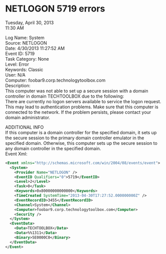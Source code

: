 # NETLOGON 5719 errors

Tuesday, April 30, 2013\
11:30 AM

Log Name:      System\
Source:        NETLOGON\
Date:          4/30/2013 11:27:52 AM\
Event ID:      5719\
Task Category: None\
Level:         Error\
Keywords:      Classic\
User:          N/A\
Computer:      foobar9.corp.technologytoolbox.com\
Description:\
This computer was not able to set up a secure session with a domain controller in domain TECHTOOLBOX due to the following:\
There are currently no logon servers available to service the logon request.\
This may lead to authentication problems. Make sure that this computer is connected to the network. If the problem persists, please contact your domain administrator.

ADDITIONAL INFO\
If this computer is a domain controller for the specified domain, it sets up the secure session to the primary domain controller emulator in the specified domain. Otherwise, this computer sets up the secure session to any domain controller in the specified domain.\
Event Xml:

```XML
<Event xmlns="http://schemas.microsoft.com/win/2004/08/events/event">
  <System>
    <Provider Name="NETLOGON" />
    <EventID Qualifiers="0">5719</EventID>
    <Level>2</Level>
    <Task>0</Task>
    <Keywords>0x80000000000000</Keywords>
    <TimeCreated SystemTime="2013-04-30T17:27:52.000000000Z" />
    <EventRecordID>3455</EventRecordID>
    <Channel>System</Channel>
    <Computer>foobar9.corp.technologytoolbox.com</Computer>
    <Security />
  </System>
  <EventData>
    <Data>TECHTOOLBOX</Data>
    <Data>%%1311</Data>
    <Binary>5E0000C0</Binary>
  </EventData>
</Event>
```

